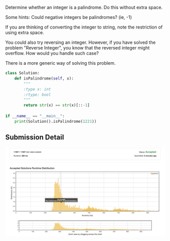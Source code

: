 Determine whether an integer is a palindrome. Do this without extra space.

Some hints:
Could negative integers be palindromes? (ie, -1)

If you are thinking of converting the integer to string, note the restriction of using extra space.

You could also try reversing an integer. However, if you have solved the problem "Reverse Integer", you know that the reversed integer might overflow. How would you handle such case?

There is a more generic way of solving this problem.

```python
class Solution:
    def isPalindrome(self, x):
        """
        :type x: int
        :rtype: bool
        """
        return str(x) == str(x)[::-1]
    
if __name__ == "__main__":    
    print(Solution().isPalindrome(1221))
```

## Submission Detail

![](/images/2018-03-15-exTZgh.png)

